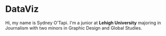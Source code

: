 # DataViz
Hi, my name is Sydney O'Tapi. I'm a junior at **Lehigh University** majoring in Journalism with two minors in Graphic Design and Global Studies.
